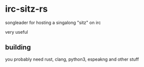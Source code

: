 irc-sitz-rs
===========

songleader for hosting a singalong "sitz" on irc

very useful

building
--------

you probably need rust, clang, python3, espeakng and other stuff
